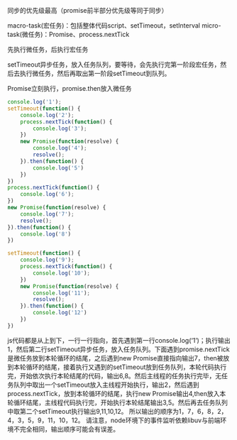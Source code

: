 同步的优先级最高（promise前半部分优先级等同于同步）

macro-task(宏任务)：包括整体代码script、setTimeout，setInterval
micro-task(微任务)：Promise、process.nextTick

先执行微任务，后执行宏任务

setTimeout异步任务，放入任务队列，要等待，会先执行完第一阶段宏任务，然后去执行微任务，然后再取出第一阶段setTimeout到队列。

Promise立刻执行，promise.then放入微任务

```javascript
console.log('1');
setTimeout(function() {
    console.log('2');
    process.nextTick(function() {
        console.log('3');
    })
    new Promise(function(resolve) {
        console.log('4');
        resolve();
    }).then(function() {
        console.log('5')
    })
})
process.nextTick(function() {
    console.log('6');
})
new Promise(function(resolve) {
    console.log('7');
    resolve();
}).then(function() {
    console.log('8')
})

setTimeout(function() {
    console.log('9');
    process.nextTick(function() {
        console.log('10');
    })
    new Promise(function(resolve) {
        console.log('11');
        resolve();
    }).then(function() {
        console.log('12')
    })
})
```

js代码都是从上到下，一行一行指向，首先遇到第一行console.log(‘1’)；执行输出1，然后第二行setTimeout异步任务，放入任务队列。下面遇到promise.nextTick是微任务放到本轮循环的结尾，之后遇到new Promise直接指向输出7，then被放到本轮循环的结尾，接着执行又遇到的setTimeout放到任务队列，本轮代码执行完，开始依次执行本轮结尾的代码，输出6,8。然后主线程的任务执行完毕，无任务队列中取出一个setTimeout放入主线程开始执行，输出2，然后遇到process.nextTick，放到本轮循环的结尾，执行new Promise输出4,then放入本轮循环结尾，主线程代码执行完，开始执行本轮结尾输出3,5。然后再去任务队列中取第二个setTimeout执行输出9,11,10,12。
所以输出的顺序为1，7，6，8，2，4，3，5，9，11，10，12。
请注意，node环境下的事件监听依赖libuv与前端环境不完全相同，输出顺序可能会有误差。